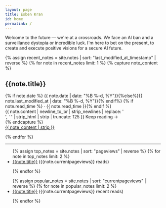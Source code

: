 ```yaml
---
layout: page
title: Esben Kran
id: home
permalink: /
---
```


Welcome to the future — we're at a crossroads. We face an AI ban and a surveillance dystopia or incredible luck. I'm here to bet on the present, to create and execute positive visions for a secure AI future.

{% assign recent_notes = site.notes | sort: "last_modified_at_timestamp" | reverse %}
{% for note in recent_notes limit: 1 %}
{% capture note_content %}

  <h2>{{note.title}}</h2>
  <div class="muted small pb font-ui">
    {% if note.date %} <time datetime="{{ note.date | date_to_xmlschema }}">{{ note.date | date: "%B %-d, %Y"}}</time>{%else%}<time datetime="{{ note.last_modified_at | date_to_xmlschema }}">{{ note.last_modified_at | date: "%B %-d, %Y"}}</time>{% endif%}
    {% if note.read_time %} · <span class="reading-time" title="Estimated read time">{{ note.read_time }}</span>{% endif %}
  </div>
  <div class="small muted">
    {{ note.content | newline_to_br | strip_newlines | replace: '<br />', ' ' | strip_html | strip | truncate: 125 }} Keep&nbsp;reading&nbsp;→
  </div>
{% endcapture %}
<div>
<a href="{{ note.url }}" class="internal-link plain">
  {{ note_content | strip }}
</a>
</div>

{% endfor %}

<hr>

<!-- TOP NOTES AS DEFINED BY SIMPLEANALYTICS -->

<ul>
{% assign top_notes = site.notes | sort: "pageviews" | reverse %}
{% for note in top_notes limit: 2 %}
<li><a href="{{note.url}}">{{note.title}}</a> ({{note.currentpageviews}} reads)</li>

{% endfor %}

</ul>

<!-- CURRENTLY POPULAR NOTE -->

<ul>
{% assign popular_notes = site.notes | sort: "currentpageviews" | reverse %}
{% for note in popular_notes limit: 2 %}

<li><a href="{{note.url}}">{{note.title}}</a> ({{note.currentpageviews}} recent reads)</li>

{% endfor %}

</ul>

